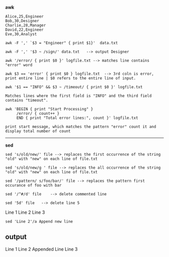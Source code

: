 **awk**

```csv
Alice,25,Engineer
Bob,30,Designer
Charlie,28,Manager
David,22,Engineer
Eve,30,Analyst
```

```shell
awk -F ',' `$3 = "Engineer" { print $1}'  data.txt

awk -F ',' '$3 ~ /sign/' data.txt   --> output Designer

awk '/error/ { print $0 }' logfile.txt --> matches line contains "error" word

awk $3 == 'error' { print $0 } logfile.txt  --> 3rd coln is error, print entire line | $0 refers to the entire line of input.

awk '$1 == "INFO" && $3 ~ /timeout/ { print $0 }' logfile.txt

Matches lines where the first field is "INFO" and the third field contains "timeout".

awk 'BEGIN { print "Start Processing" }
     /error/ { count++ }
     END { print "Total error lines:", count }' logfile.txt

print start message, which matches the pattern "error" count it and display total number of count

```

******************************************************************

**sed**

```shell
sed 's/old/new/' file --> replaces the first occurrence of the string "old" with "new" on each line of file.txt

sed 's/old/new/g ' file --> replaces the all occurrence of the string "old" with "new" on each line of file.txt

sed '/pattern/ s/foo/bar/' file --> replaces the pattern first occurance of foo with bar

sed '/^#/d' file	--> delete commented line

sed '5d' file	--> delete line 5 
```

Line 1
Line 2
Line 3

```shell
sed 'Line 2'/a Append new line
```
output
----------
Line 1
Line 2
Appended Line
Line 3









